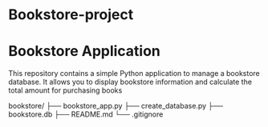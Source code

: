 # Bookstore-project
# Bookstore Application

This repository contains a simple Python application to manage a bookstore database. It allows you to display bookstore information and calculate the total amount for purchasing books

bookstore/
    ├── bookstore_app.py
    ├── create_database.py
    ├── bookstore.db
    ├── README.md
    └── .gitignore
